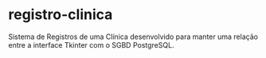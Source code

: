 # registro-clinica
Sistema de Registros de uma Clínica desenvolvido para manter uma relação entre a interface Tkinter com o SGBD PostgreSQL.

